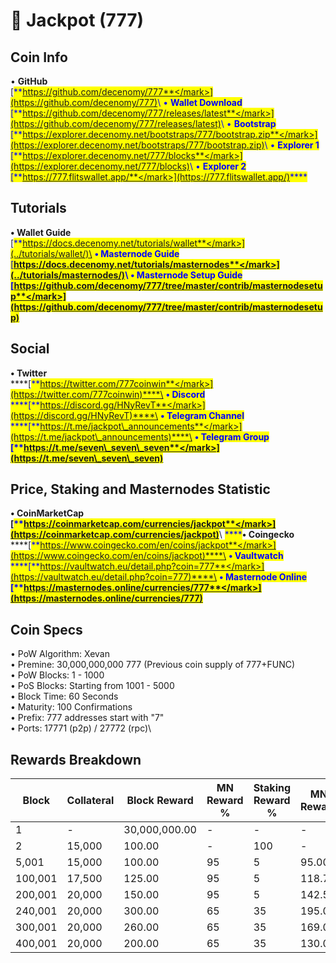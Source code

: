 # 🔸 Jackpot (777)

## Coin Info

• **GitHub**\
[<mark style="color:blue;">**https://github.com/decenomy/777**</mark>](https://github.com/decenomy/777)<mark style="color:blue;"></mark>\ <mark style="color:blue;"></mark>• **Wallet Download**\
[<mark style="color:blue;">**https://github.com/decenomy/777/releases/latest**</mark>](https://github.com/decenomy/777/releases/latest)<mark style="color:blue;"></mark>\ <mark style="color:blue;"></mark>• **Bootstrap**\
[<mark style="color:blue;">**https://explorer.decenomy.net/bootstraps/777/bootstrap.zip**</mark>](https://explorer.decenomy.net/bootstraps/777/bootstrap.zip)<mark style="color:blue;"></mark>\ <mark style="color:blue;"></mark>• **Explorer 1** \
[<mark style="color:blue;">**https://explorer.decenomy.net/777/blocks**</mark>](https://explorer.decenomy.net/777/blocks)<mark style="color:blue;"></mark>\ <mark style="color:blue;"></mark>• **Explorer 2**\
[<mark style="color:blue;">**https://777.flitswallet.app/**</mark>](https://777.flitswallet.app/)<mark style="color:blue;">****</mark>

## Tutorials

**• Wallet Guide**\
[<mark style="color:blue;">**https://docs.decenomy.net/tutorials/wallet**</mark>](../tutorials/wallet/)\
**• Masternode Guide**\
[<mark style="color:blue;">**https://docs.decenomy.net/tutorials/masternodes**</mark>](../tutorials/masternodes/)<mark style="color:blue;"></mark>\ <mark style="color:blue;"></mark>• **Masternode Setup Guide**\
[<mark style="color:blue;">**https://github.com/decenomy/777/tree/master/contrib/masternodesetup**</mark>](https://github.com/decenomy/777/tree/master/contrib/masternodesetup)****

## Social

**• Twitter**\
****[<mark style="color:blue;">**https://twitter.com/777coinwin**</mark>](https://twitter.com/777coinwin)****\
**• Discord**\
****[<mark style="color:blue;">**https://discord.gg/HNyRevT**</mark>](https://discord.gg/HNyRevT)****\
**• Telegram Channel**\
****[<mark style="color:blue;">**https://t.me/jackpot\_announcements**</mark>](https://t.me/jackpot\_announcements)****\
**• Telegram Group**\
****[<mark style="color:blue;">**https://t.me/seven\_seven\_seven**</mark>](https://t.me/seven\_seven\_seven)<mark style="color:blue;">****</mark>

## Price, Staking and Masternodes Statistic

**• CoinMarketCap**\
****[<mark style="color:blue;">**https://coinmarketcap.com/currencies/jackpot**</mark>](https://coinmarketcap.com/currencies/jackpot)<mark style="color:blue;">****</mark>\ <mark style="color:blue;">****</mark>**• Coingecko**\
****[<mark style="color:blue;">**https://www.coingecko.com/en/coins/jackpot**</mark>](https://www.coingecko.com/en/coins/jackpot)****\
**• Vaultwatch**\
****[<mark style="color:blue;">**https://vaultwatch.eu/detail.php?coin=777**</mark>](https://vaultwatch.eu/detail.php?coin=777)****\
**• Masternode Online**\
****[<mark style="color:blue;">**https://masternodes.online/currencies/777**</mark>](https://masternodes.online/currencies/777)<mark style="color:blue;">****</mark>

## Coin Specs

• PoW Algorithm: Xevan\
• Premine: 30,000,000,000 777 (Previous coin supply of 777+FUNC)\
• PoW Blocks: 1 - 1000\
• PoS Blocks: Starting from 1001 - 5000\
• Block Time: 60 Seconds\
• Maturity: 100 Confirmations\
• Prefix: 777 addresses start with "7"\
• Ports: 17771 (p2p) / 27772 (rpc)\


## Rewards Breakdown

| Block   | Collateral | Block Reward  | MN Reward % | Staking Reward % | MN Reward | Staker Reward |
| ------- | ---------- | ------------- | ----------- | ---------------- | --------- | ------------- |
| 1       | -          | 30,000,000.00 | -           | -                | -         | -             |
| 2       | 15,000     | 100.00        | -           | 100              | -         | 100.00        |
| 5,001   | 15,000     | 100.00        | 95          | 5                | 95.00     | 5.00          |
| 100,001 | 17,500     | 125.00        | 95          | 5                | 118.75    | 6.25          |
| 200,001 | 20,000     | 150.00        | 95          | 5                | 142.50    | 7.50          |
| 240,001 | 20,000     | 300.00        | 65          | 35               | 195.00    | 105.00        |
| 300,001 | 20,000     | 260.00        | 65          | 35               | 169.00    | 91.00         |
| 400,001 | 20,000     | 200.00        | 65          | 35               | 130.00    | 70.00         |
